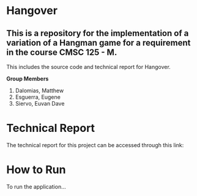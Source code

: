 # Hangover
## This is a repository for the implementation of a variation of a Hangman game for a requirement in the course CMSC 125 - M.

This includes the source code and technical report for Hangover.

**Group Members**
  1. Dalomias, Matthew
  2. Esguerra, Eugene 
  3. Siervo, Euvan Dave

# Technical Report

The technical report for this project can be accessed through this link:<br/>

# How to Run

To run the application...
